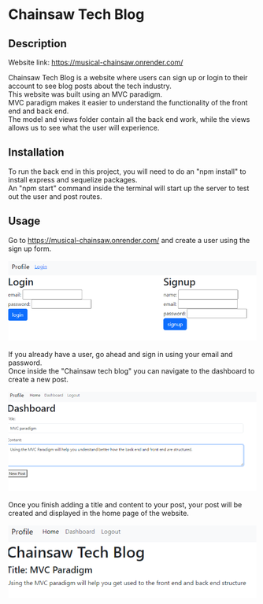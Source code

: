 # Chainsaw Tech Blog

## Description
Website link: https://musical-chainsaw.onrender.com/ <br>

Chainsaw Tech Blog is a website where users can sign up or login to their account to see blog posts about the tech industry. <br> This website was built using an MVC paradigm. <br> MVC paradigm makes it easier to understand the functionality of the front end and back end. <br> The model and views folder contain all the back end work, while the views allows us to see what the user will experience. 

## Installation

To run the back end in this project, you will need to do an "npm install" to install express and sequelize packages. <br> 
An "npm start" command inside the terminal will start up the server to test out the user and post routes. 

## Usage
Go to https://musical-chainsaw.onrender.com/ and create a user using the sign up form. <br> <br>
![alt text](utils/imges/logsignup.png)<br><br>
If you already have a user, go ahead and sign in using your email and password. <br>
Once inside the "Chainsaw tech blog" you can navigate to the dashboard to create a new post. <br><br>
![alt text](<utils/imges/Screenshot 2024-07-28 005101.png>) <br><br>
Once you finish adding a title and content to your post, your post will be created and displayed in the home page of the website. <br><br>
![alt text](<utils/imges/Screenshot 2024-07-28 005156.png>)